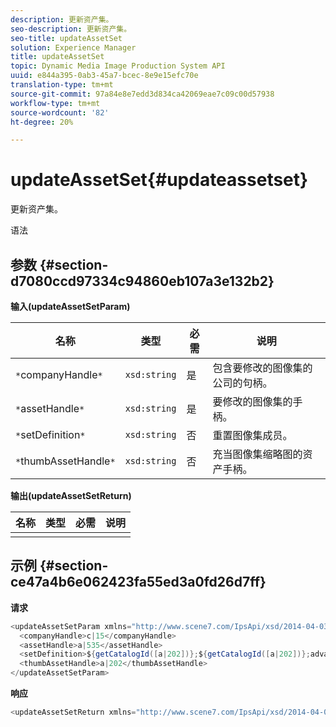 ```yaml
---
description: 更新资产集。
seo-description: 更新资产集。
seo-title: updateAssetSet
solution: Experience Manager
title: updateAssetSet
topic: Dynamic Media Image Production System API
uuid: e844a395-0ab3-45a7-bcec-8e9e15efc70e
translation-type: tm+mt
source-git-commit: 97a84e8e7edd3d834ca42069eae7c09c00d57938
workflow-type: tm+mt
source-wordcount: '82'
ht-degree: 20%

---
```



# updateAssetSet{#updateassetset}

更新资产集。

语法

## 参数 {#section-d7080ccd97334c94860eb107a3e132b2}

**输入(updateAssetSetParam)**

| 名称 | 类型 | 必需 | 说明 |
|---|---|---|---|
| `*`companyHandle`*` | `xsd:string` | 是 | 包含要修改的图像集的公司的句柄。 |
| `*`assetHandle`*` | `xsd:string` | 是 | 要修改的图像集的手柄。 |
| `*`setDefinition`*` | `xsd:string` | 否 | 重置图像集成员。 |
| `*`thumbAssetHandle`*` | `xsd:string` | 否 | 充当图像集缩略图的资产手柄。 |

**输出(updateAssetSetReturn)**

| 名称 | 类型 | 必需 | 说明 |
|---|---|---|---|
|  |  |  |  |

## 示例 {#section-ce47a4b6e062423fa55ed3a0fd26d7ff}

**请求**

```java
<updateAssetSetParam xmlns="http://www.scene7.com/IpsApi/xsd/2014-04-03"> 
  <companyHandle>c|15</companyHandle> 
  <assetHandle>a|535</assetHandle> 
  <setDefinition>${getCatalogId([a|202])};${getCatalogId([a|202])};advanced_image;,${getCatalogId([a|935])};${getCatalogId([a|935])};advanced_image;,${getCatalogId([a|933])};${getCatalogId([a|933])};advanced_image;</setDefinition> 
  <thumbAssetHandle>a|202</thumbAssetHandle> 
</updateAssetSetParam>
```

**响应**

```java
<updateAssetSetReturn xmlns="http://www.scene7.com/IpsApi/xsd/2014-04-03"/>
```

